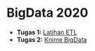 # BigData 2020
* **Tugas 1:** [Latihan ETL](https://github.com/dewisekar/BigData_2020/tree/master/Tugas%201)
* **Tugas 2:** [Knime BigData](https://github.com/dewisekar/BigData_2020/tree/master/Tugas%202)
